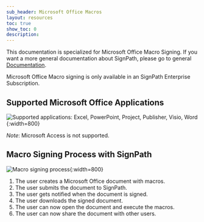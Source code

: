 ```yaml
---
sub_header: Microsoft Office Macros
layout: resources
toc: true
show_toc: 0
description: 
---
```


This documentation is specialized for Microsoft Office Macro Signing. 
If you want a more general documentation about SignPath, please go to general [Documentation](/documentation).

Microsoft Office Macro signing is only available in an SignPath Enterprise Subscription.

## Supported Microsoft Office Applications

![Supported applications: Excel, PowerPoint, Project, Publisher, Visio, Word](/assets/img/product/office-macros/office-supported-apps.png){:width=800}

*Note*: Microsoft Access is not supported.

## Macro Signing Process with SignPath

![Macro signing process](/assets/img/product/office-macros/macro-signing-process.png){:width=800}

1. The user creates a Microsoft Office document with macros.
2. The user submits the document to SignPath.
3. The user gets notified when the document is signed.
4. The user downloads the signed document.
5. The user can now open the document and execute the macros.
6. The user can now share the document with other users.

